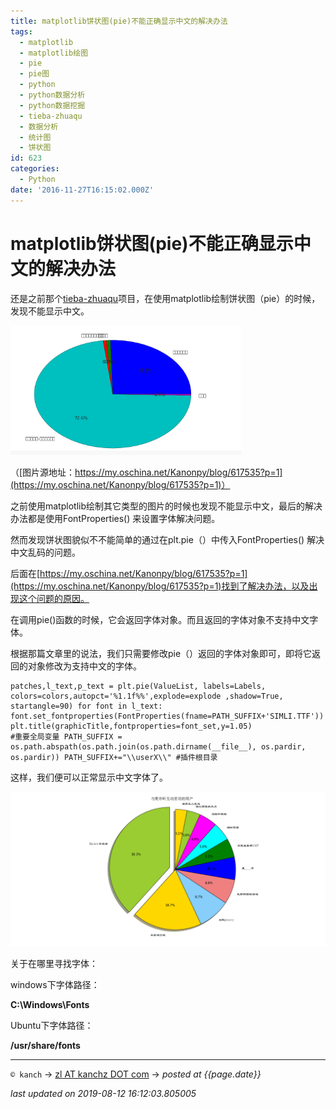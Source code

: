 ```yaml
---
title: matplotlib饼状图(pie)不能正确显示中文的解决办法
tags:
  - matplotlib
  - matplotlib绘图
  - pie
  - pie图
  - python
  - python数据分析
  - python数据挖掘
  - tieba-zhuaqu
  - 数据分析
  - 统计图
  - 饼状图
id: 623
categories:
  - Python
date: '2016-11-27T16:15:02.000Z'
---
```


# matplotlib饼状图\(pie\)不能正确显示中文的解决办法

还是之前那个[tieba-zhuaqu](https://github.com/ankanch/tieba-zhuaqu)项目，在使用matplotlib绘制饼状图（pie）的时候，发现不能显示中文。

[![1480233742985screencapture](https://raw.githubusercontent.com/ankanch/blog/master/images/wp-content/uploads/2016/11/1480233742985screencapture.png)](https://raw.githubusercontent.com/ankanch/blog/master/images/wp-content/uploads/2016/11/1480233742985screencapture.png)

（[图片源地址：https://my.oschina.net/Kanonpy/blog/617535?p=1](https://my.oschina.net/Kanonpy/blog/617535?p=1)）

之前使用matplotlib绘制其它类型的图片的时候也发现不能显示中文，最后的解决办法都是使用FontProperties\(\) 来设置字体解决问题。

然而发现饼状图貌似不不能简单的通过在plt.pie（）中传入FontProperties\(\) 解决中文乱码的问题。

后面在[https://my.oschina.net/Kanonpy/blog/617535?p=1](https://my.oschina.net/Kanonpy/blog/617535?p=1)找到了解决办法，以及出现这个问题的原因。

在调用pie\(\)函数的时候，它会返回字体对象。而且返回的字体对象不支持中文字体。

根据那篇文章里的说法，我们只需要修改pie（）返回的字体对象即可，即将它返回的对象修改为支持中文的字体。

```
patches,l_text,p_text = plt.pie(ValueList, labels=Labels, colors=colors,autopct='%1.1f%%',explode=explode ,shadow=True, startangle=90) for font in l_text: font.set_fontproperties(FontProperties(fname=PATH_SUFFIX+'SIMLI.TTF')) plt.title(graphicTitle,fontproperties=font_set,y=1.05)
#重要全局变量 PATH_SUFFIX = os.path.abspath(os.path.join(os.path.dirname(__file__), os.pardir, os.pardir)) PATH_SUFFIX+="\\userX\\" #插件根目录
```

这样，我们便可以正常显示中文字体了。

[![&#x7528;&#x6237;&#x7EF4;&#x5EA6;&#x6570;&#x636E;&#x5206;&#x6790;-&#x4E92;&#x52A8;&#x5BC6;&#x5207;&#x7528;&#x6237;&#xFF08;&#x5F02;&#x5E38;&#xFF09;](https://raw.githubusercontent.com/ankanch/blog/master/images/wp-content/uploads/2016/11/用户维度数据分析-互动密切用户（异常）.png)](https://raw.githubusercontent.com/ankanch/blog/master/images/wp-content/uploads/2016/11/用户维度数据分析-互动密切用户（异常）.png)

关于在哪里寻找字体：

windows下字体路径：

**C:\Windows\Fonts**

Ubuntu下字体路径：

**/usr/share/fonts**





---
`© kanch` → [zl AT kanchz DOT com](kanchisme@gmail.com) → _posted at {{page.date}}_

_last updated on 2019-08-12 16:12:03.805005_